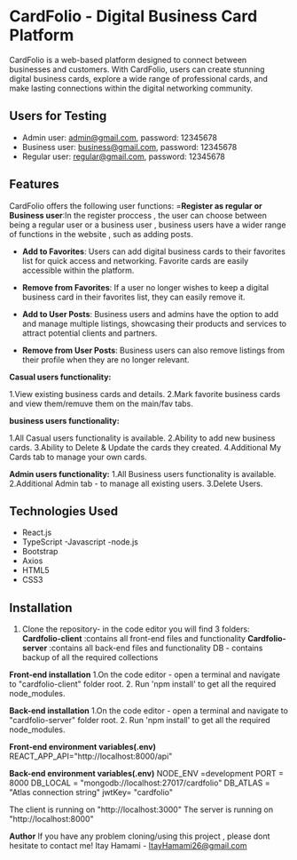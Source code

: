 # CardFolio - Digital Business Card Platform

CardFolio is a web-based platform designed to connect between businesses and customers. With CardFolio, users can create stunning digital business cards, explore a wide range of professional cards, and make lasting connections within the digital networking community.

## Users for Testing

- Admin user: admin@gmail.com, password: 12345678
- Business user: business@gmail.com, password: 12345678
- Regular user: regular@gmail.com, password: 12345678

## Features

CardFolio offers the following user functions:
=**Register as regular or Business user**:In the register proccess , the user can choose between being a regular user or a business user , business users have a wider range of functions in the website , such as adding posts.

- **Add to Favorites**: Users can add digital business cards to their favorites list for quick access and networking. Favorite cards are easily accessible within the platform.

- **Remove from Favorites**: If a user no longer wishes to keep a digital business card in their favorites list, they can easily remove it.

- **Add to User Posts**: Business users and admins have the option to add and manage multiple listings, showcasing their products and services to attract potential clients and partners.

- **Remove from User Posts**: Business users can also remove listings from their profile when they are no longer relevant.

**Casual users functionality:**

1.View existing business cards and details.
2.Mark favorite business cards and view them/remuve them on the main/fav tabs.


**business users functionality:**

1.All Casual users functionality is available.
2.Ability to add new business cards.
3.Ability to Delete & Update the cards they created.
4.Additional My Cards tab to manage your own cards.


**Admin users functionality:**
1.All Business users functionality is available.
2.Additional Admin tab - to manage all existing users.
3.Delete Users.


## Technologies Used

- React.js
- TypeScript
-Javascript
-node.js
- Bootstrap
- Axios
- HTML5
- CSS3

## Installation

1. Clone the repository- in the code editor you will find 3 folders:
**Cardfolio-client** :contains all front-end files and functionality
**Cardfolio-server** :contains all back-end files and functionality
DB - contains backup of all the required collections

**Front-end installation**
1.On the code editor - open a terminal and navigate to "cardfolio-client" folder root.
2. Run 'npm install' to get all the required node_modules.

**Back-end installation**
1.On the code editor - open a terminal and navigate to "cardfolio-server" folder root.
2. Run 'npm install' to get all the required node_modules.



**Front-end environment variables(.env)**
REACT_APP_API="http://localhost:8000/api"

**Back-end environment variables(.env)**
NODE_ENV =development
PORT = 8000
DB_LOCAL  = "mongodb://localhost:27017/cardfolio"
DB_ATLAS = "Atlas connection string"
jwtKey= "cardfolio"

The client is running on "http://localhost:3000"
The server is running on "http://localhost:8000"

**Author**
If you have any problem cloning/using this project , please dont hesitate to contact me! 
Itay Hamami - ItayHamami26@gmail.com

